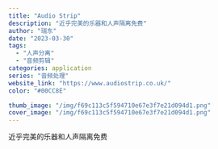 ```yaml
---
title: "Audio Strip"
description: "近乎完美的乐器和人声隔离免费"
author: "瑞东"
date: "2023-03-30"
tags:
  - "人声分离"
  - "音频剪辑"
categories: application
series: "音频处理"
website_link: "https://www.audiostrip.co.uk/"
color: "#00CC8E"

thumb_image: "/img/f69c113c5f594710e67e3f7e21d094d1.png"
cover_image: "/img/f69c113c5f594710e67e3f7e21d094d1.png"
---
```


近乎完美的乐器和人声隔离免费